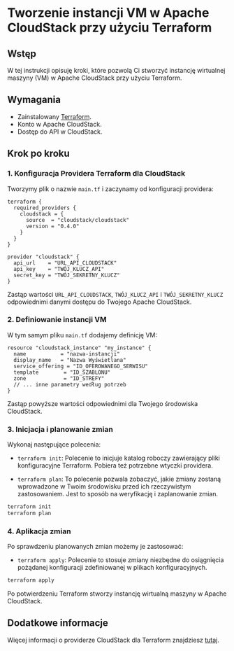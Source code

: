 # Tworzenie instancji VM w Apache CloudStack przy użyciu Terraform

## Wstęp

W tej instrukcji opisuję kroki, które pozwolą Ci stworzyć instancję wirtualnej maszyny (VM) w Apache CloudStack przy użyciu Terraform.

## Wymagania

- Zainstalowany [Terraform](https://www.terraform.io/downloads.html).
- Konto w Apache CloudStack.
- Dostęp do API w CloudStack.

## Krok po kroku

### 1. Konfiguracja Providera Terraform dla CloudStack

Tworzymy plik o nazwie `main.tf` i zaczynamy od konfiguracji providera:

```hcl
terraform {
  required_providers {
    cloudstack = {
      source  = "cloudstack/cloudstack"
      version = "0.4.0"
    }
  }
}

provider "cloudstack" {
  api_url    = "URL_API_CLOUDSTACK"
  api_key    = "TWÓJ_KLUCZ_API"
  secret_key = "TWÓJ_SEKRETNY_KLUCZ"
}
```

Zastąp wartości `URL_API_CLOUDSTACK`, `TWÓJ_KLUCZ_API` i `TWÓJ_SEKRETNY_KLUCZ` odpowiednimi danymi dostępu do Twojego Apache CloudStack.

### 2. Definiowanie instancji VM

W tym samym pliku `main.tf` dodajemy definicję VM:

```hcl
resource "cloudstack_instance" "my_instance" {
  name           = "nazwa-instancji"
  display_name   = "Nazwa Wyświetlana"
  service_offering = "ID_OFEROWANEGO_SERWISU"
  template        = "ID_SZABLONU"
  zone            = "ID_STREFY"
  // ... inne parametry według potrzeb
}
```

Zastąp powyższe wartości odpowiednimi dla Twojego środowiska CloudStack.

### 3. Inicjacja i planowanie zmian

Wykonaj następujące polecenia:

- `terraform init`: Polecenie to inicjuje katalog roboczy zawierający pliki konfiguracyjne Terraform. Pobiera też potrzebne wtyczki providera.

- `terraform plan`: To polecenie pozwala zobaczyć, jakie zmiany zostaną wprowadzone w Twoim środowisku przed ich rzeczywistym zastosowaniem. Jest to sposób na weryfikację i zaplanowanie zmian.

```bash
terraform init
terraform plan
```

### 4. Aplikacja zmian

Po sprawdzeniu planowanych zmian możemy je zastosować:

- `terraform apply`: Polecenie to stosuje zmiany niezbędne do osiągnięcia pożądanej konfiguracji zdefiniowanej w plikach konfiguracyjnych.

```bash
terraform apply
```

Po potwierdzeniu Terraform stworzy instancję wirtualną maszyny w Apache CloudStack.

## Dodatkowe informacje

Więcej informacji o providerze CloudStack dla Terraform znajdziesz [tutaj](https://registry.terraform.io/providers/cloudstack/cloudstack/latest/docs).
